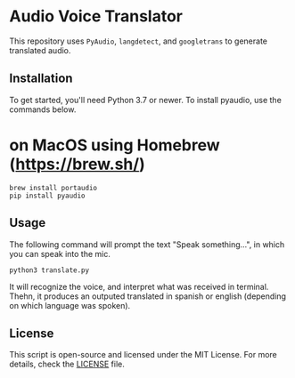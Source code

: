 # Audio Voice Translator

This repository uses `PyAudio`, `langdetect`, and `googletrans` to generate translated audio.

## Installation

To get started, you'll need Python 3.7 or newer. To install pyaudio, use the commands below.

# on MacOS using Homebrew (https://brew.sh/)
    brew install portaudio
    pip install pyaudio

## Usage

The following command will prompt the text "Speak something...", in which you can speak into the mic.

    python3 translate.py

It will recognize the voice, and interpret what was received in terminal. Thehn, it produces an outputed translated in spanish or english (depending on which language was spoken).

## License

This script is open-source and licensed under the MIT License. For more details, check the [LICENSE](LICENSE) file.